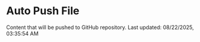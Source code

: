 # Auto Push File

Content that will be pushed to GitHub repository.
Last updated: 08/22/2025, 03:35:54 AM